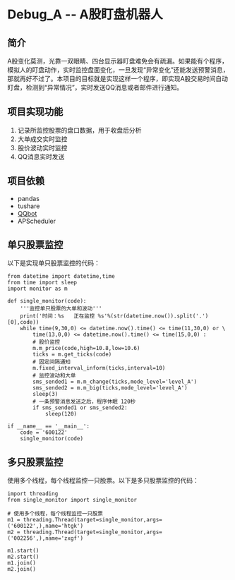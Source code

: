 # Debug_A -- A股盯盘机器人

## 简介

A股变化莫测，光靠一双眼睛、四台显示器盯盘难免会有疏漏。如果能有个程序，
模拟人的盯盘动作，实时监控盘面变化，一旦发现“异常变化”还能发送预警消息，
那就再好不过了。本项目的目标就是实现这样一个程序，即实现A股交易时间自动
盯盘，检测到“异常情况”，实时发送QQ消息或者邮件进行通知。

## 项目实现功能

1. 记录所监控股票的盘口数据，用于收盘后分析
2. 大单成交实时监控
3. 股价波动实时监控
4. QQ消息实时发送

## 项目依赖

- pandas
- tushare
- [QQbot](https://github.com/pandolia/qqbot)
- APScheduler

## 单只股票监控
以下是实现单只股票监控的代码：
	
	from datetime import datetime,time
	from time import sleep
	import monitor as m

	def single_monitor(code):
	    '''监控单只股票的大单和波动'''
	    print('时间：%s   正在监控 %s'%(str(datetime.now()).split('.')[0],code))
	    while time(9,30,0) <= datetime.now().time() <= time(11,30,0) or \
	        time(13,0,0) <= datetime.now().time() <= time(15,0,0) :
	        # 股价监控
	        m.m_price(code,high=10.8,low=10.6)
	        ticks = m.get_ticks(code)
	        # 固定间隔通知
	        m.fixed_interval_inform(ticks,interval=10)
	        # 监控波动和大单
	        sms_sended1 = m.m_change(ticks,mode_level='level_A')
	        sms_sended2 = m.m_big(ticks,mode_level='level_A')
	        sleep(3)
	        # 一条预警消息发送之后，程序休眠 120秒
	        if sms_sended1 or sms_sended2:
	            sleep(120)
	        
	if __name__ == '__main__':
		code = '600122'
		single_monitor(code)


## 多只股票监控
使用多个线程，每个线程监控一只股票。以下是多只股票监控的代码：

	import threading
	from single_monitor import single_monitor

	# 使用多个线程，每个线程监控一只股票
	m1 = threading.Thread(target=single_monitor,args=('600122',),name='htgk')
	m2 = threading.Thread(target=single_monitor,args=('002256',),name='zxgf')

	m1.start()
	m2.start()
	m1.join()
	m2.join()